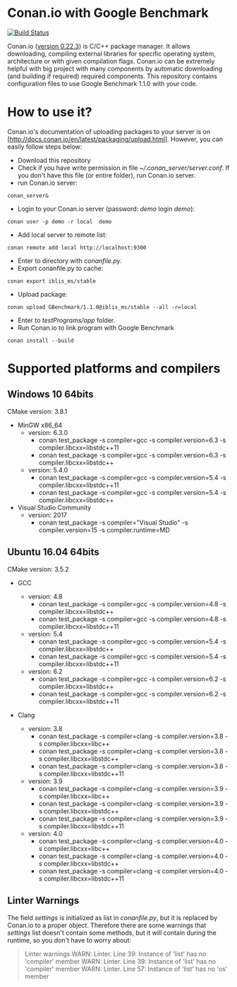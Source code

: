 # Conan.io with Google Benchmark

[![Build Status](https://travis-ci.org/iblis-ms/conan_gbenchmark.svg?branch=master)](https://travis-ci.org/iblis-ms/conan_gbenchmark)

Conan.io ([version 0.22.3](https://github.com/conan-io/conan/releases/download/0.22.3/conan-ubuntu-64_0_22_3.deb)) is C/C++ package manager. It allows downloading, compiling external libraries for specific operating system, architecture or with given compilation flags. Conan.io can be extremely helpful with big project with many components by automatic downloading (and building if required) required components.
This repository contains configuration files to use Google Benchmark 1.1.0 with your code. 

# How to use it?

Conan.io's documentation of uploading packages to your server is on [http://docs.conan.io/en/latest/packaging/upload.html].
However, you can easily follow steps below:
* Download this repository
* Check if you have write permission in file *~/.conan_server/server.conf*. If you don't have this file (or entire folder), run Conan.io server.
* run Conan.io server: 
```
conan_server&
```
* Login to your Conan.io server (password: *demo* login *demo*):
```
conan user -p demo -r local  demo
```
* Add local server to remote list:
```
conan remote add local http://localhost:9300
```
* Enter to directory with *conanfile.py*.
* Export conanfile.py to cache:
```
conan export iblis_ms/stable
```
* Upload package:
```
conan upload GBenchmark/1.1.0@iblis_ms/stable --all -r=local
```
* Enter to *testPrograms/app* folder.
* Run Conan.io to link program with Google Benchmark
```
conan install --build
```

# Supported platforms and compilers

## Windows 10 64bits

CMake version: 3.8.1

* MinGW x86_64
  * version: 6.3.0
    - conan test_package -s compiler=gcc -s compiler.version=6.3 -s compiler.libcxx=libstdc++11
    - conan test_package -s compiler=gcc -s compiler.version=6.3 -s compiler.libcxx=libstdc++
  * version: 5.4.0
    - conan test_package -s compiler=gcc -s compiler.version=5.4 -s compiler.libcxx=libstdc++11
    - conan test_package -s compiler=gcc -s compiler.version=5.4 -s compiler.libcxx=libstdc++
* Visual Studio Community 
  * version: 2017
    - conan test_package -s compiler="Visual Studio" -s compiler.version=15 -s compiler.runtime=MD

## Ubuntu 16.04 64bits

CMake version: 3.5.2

* GCC
  * version: 4.8
    - conan test_package -s compiler=gcc -s compiler.version=4.8 -s compiler.libcxx=libstdc++
    - conan test_package -s compiler=gcc -s compiler.version=4.8 -s compiler.libcxx=libstdc++11
  * version: 5.4
    - conan test_package -s compiler=gcc -s compiler.version=5.4 -s compiler.libcxx=libstdc++
    - conan test_package -s compiler=gcc -s compiler.version=5.4 -s compiler.libcxx=libstdc++11
  * version: 6.2
    - conan test_package -s compiler=gcc -s compiler.version=6.2 -s compiler.libcxx=libstdc++
    - conan test_package -s compiler=gcc -s compiler.version=6.2 -s compiler.libcxx=libstdc++11

* Clang
  * version: 3.8
    - conan test_package -s compiler=clang -s compiler.version=3.8 -s compiler.libcxx=libc++
    - conan test_package -s compiler=clang -s compiler.version=3.8 -s compiler.libcxx=libstdc++
    - conan test_package -s compiler=clang -s compiler.version=3.8 -s compiler.libcxx=libstdc++11
  * version: 3.9
    - conan test_package -s compiler=clang -s compiler.version=3.9 -s compiler.libcxx=libc++
    - conan test_package -s compiler=clang -s compiler.version=3.9 -s compiler.libcxx=libstdc++
    - conan test_package -s compiler=clang -s compiler.version=3.9 -s compiler.libcxx=libstdc++11
  * version: 4.0
    - conan test_package -s compiler=clang -s compiler.version=4.0 -s compiler.libcxx=libc++
    - conan test_package -s compiler=clang -s compiler.version=4.0 -s compiler.libcxx=libstdc++
    - conan test_package -s compiler=clang -s compiler.version=4.0 -s compiler.libcxx=libstdc++11

## Linter Warnings

The field *settings* is initialized as list in *conanfile.py*, but it is replaced by Conan.io to a proper object. Therefore there are some warnings that *settings* list doesn't contain some methods, but it will contain during the runtime, so you don't have to worry about:

> Linter warnings
>    WARN: Linter. Line 39: Instance of 'list' has no 'compiler' member
>    WARN: Linter. Line 39: Instance of 'list' has no 'compiler' member
>    WARN: Linter. Line 57: Instance of 'list' has no 'os' member
